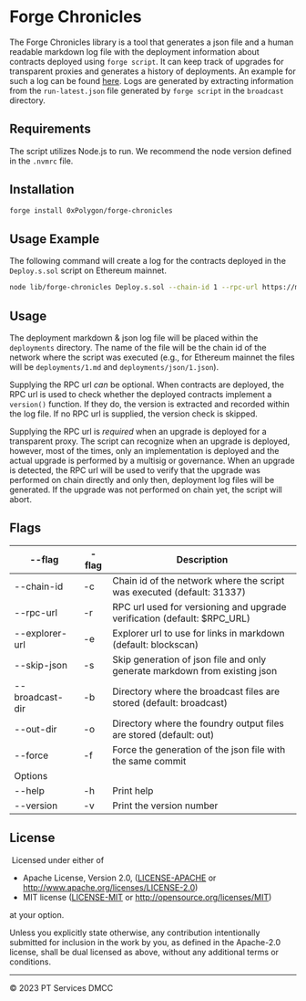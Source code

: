 # Forge Chronicles

The Forge Chronicles library is a tool that generates a json file and a human readable markdown log file with the deployment information about contracts deployed using `forge script`. It can keep track of upgrades for transparent proxies and generates a history of deployments. An example for such a log can be found [here](https://github.com/0xPolygon/pol-token/blob/main/deployments/5.md). Logs are generated by extracting information from the `run-latest.json` file generated by `forge script` in the `broadcast` directory.

## Requirements

The script utilizes Node.js to run. We recommend the node version defined in the `.nvmrc` file.

## Installation

```bash
forge install 0xPolygon/forge-chronicles
```

## Usage Example

The following command will create a log for the contracts deployed in the `Deploy.s.sol` script on Ethereum mainnet.

```bash
node lib/forge-chronicles Deploy.s.sol --chain-id 1 --rpc-url https://mainnet.infura.io/v3/{your-infura-key}
```

## Usage

The deployment markdown & json log file will be placed within the `deployments` directory. The name of the file will be the chain id of the network where the script was executed (e.g., for Ethereum mainnet the files will be `deployments/1.md` and `deployments/json/1.json`).

Supplying the RPC url _can_ be optional. When contracts are deployed, the RPC url is used to check whether the deployed contracts implement a `version()` function. If they do, the version is extracted and recorded within the log file. If no RPC url is supplied, the version check is skipped.

Supplying the RPC url is _required_ when an upgrade is deployed for a transparent proxy. The script can recognize when an upgrade is deployed, however, most of the times, only an implementation is deployed and the actual upgrade is performed by a multisig or governance. When an upgrade is detected, the RPC url will be used to verify that the upgrade was performed on chain directly and only then, deployment log files will be generated. If the upgrade was not performed on chain yet, the script will abort.

## Flags

| --flag          | -flag | Description                                                                |
| --------------- | ----- | -------------------------------------------------------------------------- |
| --chain-id      | -c    | Chain id of the network where the script was executed (default: 31337)     |
| --rpc-url       | -r    | RPC url used for versioning and upgrade verification (default: $RPC_URL)   |
| --explorer-url  | -e    | Explorer url to use for links in markdown (default: blockscan)             |
| --skip-json     | -s    | Skip generation of json file and only generate markdown from existing json |
| --broadcast-dir | -b    | Directory where the broadcast files are stored (default: broadcast)        |
| --out-dir       | -o    | Directory where the foundry output files are stored (default: out)         |
| --force         | -f    | Force the generation of the json file with the same commit                 |
| Options         |       |                                                                            |
| --help          | -h    | Print help                                                                 |
| --version       | -v    | Print the version number                                                   |

## License

​
Licensed under either of
​

- Apache License, Version 2.0, ([LICENSE-APACHE](LICENSE-APACHE) or http://www.apache.org/licenses/LICENSE-2.0)
- MIT license ([LICENSE-MIT](LICENSE-MIT) or http://opensource.org/licenses/MIT)
  ​

at your option.

Unless you explicitly state otherwise, any contribution intentionally submitted for inclusion in the work by you, as defined in the Apache-2.0 license, shall be dual licensed as above, without any additional terms or conditions.

---

© 2023 PT Services DMCC
